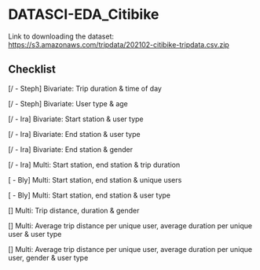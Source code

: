 # DATASCI-EDA_Citibike
Link to downloading the dataset: https://s3.amazonaws.com/tripdata/202102-citibike-tripdata.csv.zip

## Checklist
[/ - Steph] Bivariate: Trip duration & time of day

[/ - Steph] Bivariate: User type & age

[/ - Ira] Bivariate: Start station & user type

[/ - Ira] Bivariate: End station & user type

[/ - Ira] Bivariate: End station & gender

[/ - Ira] Multi: Start station, end station & trip duration

[ - Bly] Multi: Start station, end station & unique users

[ - Bly] Multi: Start station, end station & user type

[] Multi: Trip distance, duration & gender

[] Multi: Average trip distance per unique user, average duration per unique user & user type

[] Multi: Average trip distance per unique user, average duration per unique user, gender & user type
